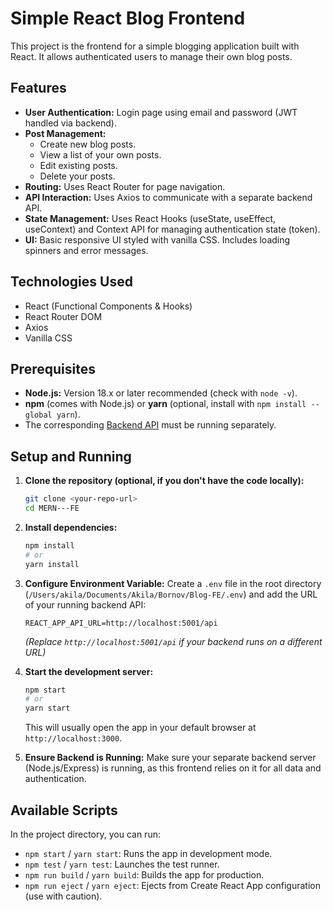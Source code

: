# Simple React Blog Frontend

This project is the frontend for a simple blogging application built with React. It allows authenticated users to manage their own blog posts.

## Features

*   **User Authentication:** Login page using email and password (JWT handled via backend).
*   **Post Management:**
    *   Create new blog posts.
    *   View a list of your own posts.
    *   Edit existing posts.
    *   Delete your posts.
*   **Routing:** Uses React Router for page navigation.
*   **API Interaction:** Uses Axios to communicate with a separate backend API.
*   **State Management:** Uses React Hooks (useState, useEffect, useContext) and Context API for managing authentication state (token).
*   **UI:** Basic responsive UI styled with vanilla CSS. Includes loading spinners and error messages.

## Technologies Used

*   React (Functional Components & Hooks)
*   React Router DOM
*   Axios
*   Vanilla CSS

## Prerequisites

*   **Node.js:** Version 18.x or later recommended (check with `node -v`).
*   **npm** (comes with Node.js) or **yarn** (optional, install with `npm install --global yarn`).
*   The corresponding [Backend API](<link-to-your-backend-repo-if-available>) must be running separately.

## Setup and Running

1.  **Clone the repository (optional, if you don't have the code locally):**
    ```bash
    git clone <your-repo-url>
    cd MERN---FE
    ```

2.  **Install dependencies:**
    ```bash
    npm install
    # or
    yarn install
    ```

3.  **Configure Environment Variable:**
    Create a `.env` file in the root directory (`/Users/akila/Documents/Akila/Bornov/Blog-FE/.env`) and add the URL of your running backend API:
    ```env
    REACT_APP_API_URL=http://localhost:5001/api
    ```
    *(Replace `http://localhost:5001/api` if your backend runs on a different URL)*

4.  **Start the development server:**
    ```bash
    npm start
    # or
    yarn start
    ```
    This will usually open the app in your default browser at `http://localhost:3000`.

5.  **Ensure Backend is Running:** Make sure your separate backend server (Node.js/Express) is running, as this frontend relies on it for all data and authentication.

## Available Scripts

In the project directory, you can run:

*   `npm start` / `yarn start`: Runs the app in development mode.
*   `npm test` / `yarn test`: Launches the test runner.
*   `npm run build` / `yarn build`: Builds the app for production.
*   `npm run eject` / `yarn eject`: Ejects from Create React App configuration (use with caution).
